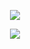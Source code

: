 <p align="center">
<img src="https://files.catbox.moe/kgcsy8.png"/>
</p>

<p align="center">
<img src="https://files.catbox.moe/skmqzb.png"/>
</p>
